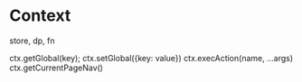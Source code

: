 # Context
store, dp, fn

ctx.getGlobal(key);
ctx.setGlobal({key: value})
ctx.execAction(name, …args)
ctx.getCurrentPageNav()
